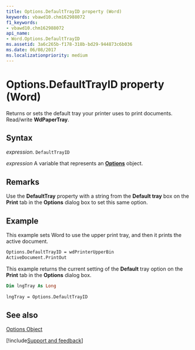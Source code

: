 ```yaml
---
title: Options.DefaultTrayID property (Word)
keywords: vbawd10.chm162988072
f1_keywords:
- vbawd10.chm162988072
api_name:
- Word.Options.DefaultTrayID
ms.assetid: 3a6c265b-f178-318b-bd29-944873c6b036
ms.date: 06/08/2017
ms.localizationpriority: medium
---
```



# Options.DefaultTrayID property (Word)

Returns or sets the default tray your printer uses to print documents. Read/write **WdPaperTray**.

## Syntax

_expression_. `DefaultTrayID`

_expression_ A variable that represents an **[Options](Word.Options.md)** object.

## Remarks

Use the **DefaultTray** property with a string from the **Default tray** box on the **Print** tab in the **Options** dialog box to set this same option.

## Example

This example sets Word to use the upper print tray, and then it prints the active document.

```vb
Options.DefaultTrayID = wdPrinterUpperBin 
ActiveDocument.PrintOut
```

This example returns the current setting of the **Default** tray option on the **Print** tab in the **Options** dialog box.

```vb
Dim lngTray As Long 
 
lngTray = Options.DefaultTrayID
```

## See also

[Options Object](Word.Options.md)

[!include[Support and feedback](~/includes/feedback-boilerplate.md)]